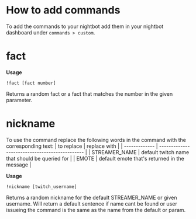 # How to add commands

To add the commands to your nightbot add them in your nightbot dashboard under `commands > custom`.


# fact

**Usage** 

`!fact [fact number]`

Returns a random fact or a fact that matches the number in the given parameter.


# nickname

To use the command replace the following words in the command with the corresponding text:
| to replace    | replace with                                   |
| ------------- | ---------------------------------------------- |
| STREAMER_NAME | default twitch name that should be queried for |
| EMOTE         | default emote that's returned in the message   |


**Usage**

`!nickname [twitch_username]`

Returns a random nickname for the default STREAMER_NAME or given username. Will return a default sentence if name cant be found or user issueing the command is the same as the name from the default or param.
